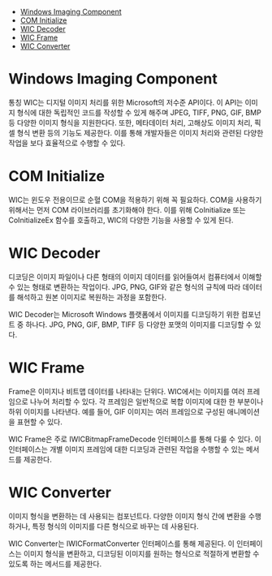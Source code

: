 - [Windows Imaging Component](#windows-imaging-component)
- [COM Initialize](#com-initialize)
- [WIC Decoder](#wic-decoder)
- [WIC Frame](#wic-frame)
- [WIC Converter](#wic-converter)

# Windows Imaging Component
통칭 WIC는 디지털 이미지 처리를 위한 Microsoft의 저수준 API이다. 이 API는 이미지 형식에 대한 독립적인 코드를 작성할 수 있게 해주며 JPEG, TIFF, PNG, GIF, BMP 등 다양한 이미지 형식을 지원한다다. 또한, 메타데이터 처리, 고해상도 이미지 처리, 픽셀 형식 변환 등의 기능도 제공한다. 이를 통해 개발자들은 이미지 처리와 관련된 다양한 작업을 보다 효율적으로 수행할 수 있다.

# COM Initialize
WIC는 윈도우 전용이므로 순혈 COM을 적용하기 위해 꼭 필요하다. COM을 사용하기 위해서는 먼저 COM 라이브러리를 초기화해야 한다. 이를 위해 CoInitialize 또는 CoInitializeEx 함수를 호출하고, WIC의 다양한 기능을 사용할 수 있게 된다.

# WIC Decoder
디코딩은 이미지 파일이나 다른 형태의 이미지 데이터를 읽어들여서 컴퓨터에서 이해할 수 있는 형태로 변환하는 작업이다. JPG, PNG, GIF와 같은 형식의 규칙에 따라 데이터를 해석하고 원본 이미지로 복원하는 과정을 포함한다.

WIC Decoder는 Microsoft Windows 플랫폼에서 이미지를 디코딩하기 위한 컴포넌트 중 하나다. JPG, PNG, GIF, BMP, TIFF 등 다양한 포맷의 이미지를 디코딩할 수 있다. 

# WIC Frame
Frame은 이미지나 비트맵 데이터를 나타내는 단위다. WIC에서는 이미지를 여러 프레임으로 나누어 처리할 수 있다. 각 프레임은 일반적으로 복합 이미지에 대한 한 부분이나 하위 이미지를 나타낸다. 예를 들어, GIF 이미지는 여러 프레임으로 구성된 애니메이션을 표현할 수 있다. 

WIC Frame은 주로 IWICBitmapFrameDecode 인터페이스를 통해 다룰 수 있다. 이 인터페이스는 개별 이미지 프레임에 대한 디코딩과 관련된 작업을 수행할 수 있는 메서드를 제공한다.

# WIC Converter
이미지 형식을 변환하는 데 사용되는 컴포넌트다. 다양한 이미지 형식 간에 변환을 수행하거나, 특정 형식의 이미지를 다른 형식으로 바꾸는 데 사용된다.

WIC Converter는 IWICFormatConverter 인터페이스를 통해 제공된다. 이 인터페이스는 이미지 형식을 변환하고, 디코딩된 이미지를 원하는 형식으로 적절하게 변환할 수 있도록 하는 메서드를 제공한다.